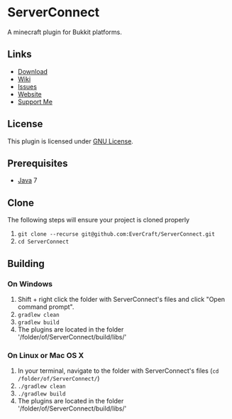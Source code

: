 ServerConnect
=============

A minecraft plugin for Bukkit platforms.

## Links ##
* [Download](http://ci.evercraft.fr/job/EverCraft/job/ServerConnect/)
* [Wiki](http://wiki.evercraft.fr)
* [Issues](https://github.com/EverCraft/ServerConnect/issues)
* [Website](http://evercraft.fr)
* [Support Me](https://www.paypal.com/cgi-bin/webscr?cmd=_s-xclick&hosted_button_id=RUSKPBMNJG5R4)

## License ##
This plugin is licensed under [GNU License](https://github.com/EverCraft/ServerConnect/blob/master/LICENSE).

## Prerequisites ##
* [Java](http://www.oracle.com/technetwork/java/javase/downloads/jdk7-downloads-1880260.html) 7

## Clone ##
The following steps will ensure your project is cloned properly

1. `git clone --recurse git@github.com:EverCraft/ServerConnect.git`
2. `cd ServerConnect`

## Building ##

### On Windows ###

1. Shift + right click the folder with ServerConnect's files and click "Open command prompt".
2. `gradlew clean`
3. `gradlew build`
4. The plugins are located in the folder '/folder/of/ServerConnect/build/libs/'

### On Linux or Mac OS X ###

1. In your terminal, navigate to the folder with ServerConnect's files (`cd /folder/of/ServerConnect/`)
2. `./gradlew clean`
3. `./gradlew build`
4. The plugins are located in the folder '/folder/of/ServerConnect/build/libs/'
